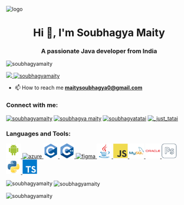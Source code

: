 ![logo](https://raw.githubusercontent.com/TheDudeThatCode/TheDudeThatCode/master/Assets/Developer.gif)
<h1 align="center">Hi 👋, I'm Soubhagya Maity</h1>
<h3 align="center">A passionate Java developer from India</h3>

<p align="left"> <img src="https://komarev.com/ghpvc/?username=soubhagyamaity&label=Profile%20views&color=0e75b6&style=flat" alt="soubhagyamaity" /> </p>

<p align="left"> <a href="https://github.com/ryo-ma/github-profile-trophy"><img src="https://cdn.dribbble.com/users/1162077/screenshots/3848914/programmer.gif
<p align="left"> <a href="https://twitter.com/soubhagyamaity" target="blank"><img src="https://img.shields.io/twitter/follow/soubhagyamaity?logo=twitter&style=for-the-badge" alt="soubhagyamaity" /></a> </p>

- 📫 How to reach me **maitysoubhagya0@gmail.com**

<h3 align="left">Connect with me:</h3>
<p align="left">
<a href="https://twitter.com/soubhagyamaity" target="blank"><img align="center" src="https://raw.githubusercontent.com/rahuldkjain/github-profile-readme-generator/master/src/images/icons/Social/twitter.svg" alt="soubhagyamaity" height="30" width="40" /></a>
<a href="https://linkedin.com/in/soubhagya maity" target="blank"><img align="center" src="https://raw.githubusercontent.com/rahuldkjain/github-profile-readme-generator/master/src/images/icons/Social/linked-in-alt.svg" alt="soubhagya maity" height="30" width="40" /></a>
<a href="https://fb.com/soubhagyatatai" target="blank"><img align="center" src="https://raw.githubusercontent.com/rahuldkjain/github-profile-readme-generator/master/src/images/icons/Social/facebook.svg" alt="soubhagyatatai" height="30" width="40" /></a>
<a href="https://instagram.com/_just_tatai" target="blank"><img align="center" src="https://raw.githubusercontent.com/rahuldkjain/github-profile-readme-generator/master/src/images/icons/Social/instagram.svg" alt="_just_tatai" height="30" width="40" /></a>
</p>

<h3 align="left">Languages and Tools:</h3>
<p align="left"> <a href="https://developer.android.com" target="_blank" rel="noreferrer"> <img src="https://raw.githubusercontent.com/devicons/devicon/master/icons/android/android-original-wordmark.svg" alt="android" width="40" height="40"/> </a> <a href="https://azure.microsoft.com/en-in/" target="_blank" rel="noreferrer"> <img src="https://www.vectorlogo.zone/logos/microsoft_azure/microsoft_azure-icon.svg" alt="azure" width="40" height="40"/> </a> <a href="https://www.cprogramming.com/" target="_blank" rel="noreferrer"> <img src="https://raw.githubusercontent.com/devicons/devicon/master/icons/c/c-original.svg" alt="c" width="40" height="40"/> </a> <a href="https://www.w3schools.com/cpp/" target="_blank" rel="noreferrer"> <img src="https://raw.githubusercontent.com/devicons/devicon/master/icons/cplusplus/cplusplus-original.svg" alt="cplusplus" width="40" height="40"/> </a> <a href="https://www.figma.com/" target="_blank" rel="noreferrer"> <img src="https://www.vectorlogo.zone/logos/figma/figma-icon.svg" alt="figma" width="40" height="40"/> </a> <a href="https://www.java.com" target="_blank" rel="noreferrer"> <img src="https://raw.githubusercontent.com/devicons/devicon/master/icons/java/java-original.svg" alt="java" width="40" height="40"/> </a> <a href="https://developer.mozilla.org/en-US/docs/Web/JavaScript" target="_blank" rel="noreferrer"> <img src="https://raw.githubusercontent.com/devicons/devicon/master/icons/javascript/javascript-original.svg" alt="javascript" width="40" height="40"/> </a> <a href="https://www.mysql.com/" target="_blank" rel="noreferrer"> <img src="https://raw.githubusercontent.com/devicons/devicon/master/icons/mysql/mysql-original-wordmark.svg" alt="mysql" width="40" height="40"/> </a> <a href="https://www.oracle.com/" target="_blank" rel="noreferrer"> <img src="https://raw.githubusercontent.com/devicons/devicon/master/icons/oracle/oracle-original.svg" alt="oracle" width="40" height="40"/> </a> <a href="https://www.photoshop.com/en" target="_blank" rel="noreferrer"> <img src="https://raw.githubusercontent.com/devicons/devicon/master/icons/photoshop/photoshop-line.svg" alt="photoshop" width="40" height="40"/> </a> <a href="https://www.python.org" target="_blank" rel="noreferrer"> <img src="https://raw.githubusercontent.com/devicons/devicon/master/icons/python/python-original.svg" alt="python" width="40" height="40"/> </a> <a href="https://www.typescriptlang.org/" target="_blank" rel="noreferrer"> <img src="https://raw.githubusercontent.com/devicons/devicon/master/icons/typescript/typescript-original.svg" alt="typescript" width="40" height="40"/> </a> </p>

<p><img align="left" src="https://github-readme-stats.vercel.app/api/top-langs?username=soubhagyamaity&show_icons=true&locale=en&layout=compact" alt="soubhagyamaity" /></p>

<p>&nbsp;<img align="center" src="https://github-readme-stats.vercel.app/api?username=soubhagyamaity&show_icons=true&locale=en" alt="soubhagyamaity" /></p>

<p><img align="center" src="https://github-readme-streak-stats.herokuapp.com/?user=soubhagyamaity&" alt="soubhagyamaity" /></p>
